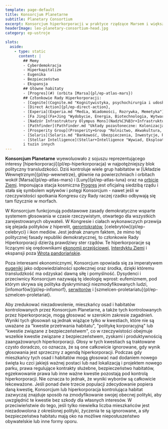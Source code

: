 ```yaml
---
template: page-default
title: Konsorcjum Planetarne
subtitle: Planetary Consortium
excerpt: Konsorcjum hiperkorporacji w praktyce rządzące Marsem i większością Wewnętrznego Układu Słonecznego
headerImage: leo-planetary-consortium-head.jpg
category: ep-ustroje

slots:
  aside:
    - type: static
      content: |
        ## Memy
        - Cyberdemokracja
        - Hiperkapitalizm
        - Eugenika
        - Bezpieczeństwo
        - Ekspansja
        ## Główne habitaty
        - [Progres](#) (orbita [Marsa]{pl/ep-atlas-mars})
        ## Członkowie Rady Hiperkorporacji: 
        - [Cognite](Cognite.md "Kognitywistyka, psychochirurgia i udoskonalanie umysłu"), 
        - [Direct Action]{pl/ep-direct-action}, 
        - [Experia](Experia.md "Media, Wiadomości, Rozrywka, Memetyka"), 
        - [Fa Jing](Fa+Jing "Wydobycie, Energia, Biotechnologia, Wytwarzanie przemysłowe"), 
        - [Nadzór Infrastruktury Olympus Mons](Nadz%C3%B3r+Infrastruktury+Olympus+Mons), 
        - [Pathfinder](Pathfinder.md "Układy pozasłoneczne: Kolonizacja, Wydobycie, Badania naukowe"), 
        - [Prosperity Group](Prosperity+Group "Rolnictwo, Akwakultura, Farmaceutyki"), 
        - [Solaris](Solaris.md "Bankowość, Ubezpieczenia, Inwestycje, Rynki futures, Obrót informacją "), 
        - [Stellar Intelligence](Stellar+Intelligence "Wywiad, Eksploatacja danych, Obrót informacją, Szpiegostwo ") 
        i tuzin innych
---
```

**Konsorcjum Planetarne** wyewoluowało z sojuszu reprezentującego interesy [hiperkorporacji]{pl/ep-hiperkorporacja} w najpotężniejszy blok polityczny transludzkości. Dziś kontroluje wiele grup habitatów w [Układzie Wewnętrznym]{pl/ep-wewnetrze}, głównie na powierzchniach i orbitach wokół [Marsa]{pl/ep-atlas-mars} i [Luny]{pl/ep-atlas-luna} oraz na [orbicie Ziemi](#). Imponująca stacja kosmiczna [Progres](#) jest oficjalną siedzibą rządu i stała się symbolem wpływów i potęgi Konsorcjum - nawet jeśli w rzeczywistości spotkania Kongresu czy Rady raczej rzadko odbywają się tam fizycznie w morfach.

W Konsorcjum funkcjonują podstawowe zasady demokratyczne wsparte systemem głosowania w czasie rzeczywistym, otwartego dla wszystkich zarejestrowanych obywateli. W Kongresie i ciałach wykonawczych przewija się plejada polityków z hiperelit, [gerontokratów](http://en.wikipedia.org/wiki/Gerontocracy), [celebrytów]{pl/ep-celebryci} i ikon mediów. Jest jednak znanym faktem, że mimo tej politycznej fasady republiki demokratycznej, to członkowie Rady Hiperkorporacji dzierżą prawdziwy ster rządów. Te hiperkorporacje są liczącymi się orędownikami [ekonomii przejściowej](#), [Interdyktu Ziemi](#) i ekspansji poza [Wrota pandoriańskie](#).

Poza interesami ekonomicznymi, Konsorcjum opowiada się za imperatywem [eugeniki](http://pl.wikipedia.org/wiki/Eugenika) jako odpowiedzialności społecznej oraz środka, dzięki któremu transludzkość ma odzyskać dawną siłę i pomyślność. Dysydenci i przeciwnicy Konsorcjum nazywają tę ideologię wprost: eufemizmem, pod którym skrywa się polityka dyskryminacji niezmodyfikowanych ludzi, [infomorfów]{pl/ep-infomorf}, [serwitorów](#) i [szmelcen-proletariatu]{pl/ep-szmelcen-proletariat}.

Aby zredukować niezadowolenie, mieszkańcy osad i habitatów kontrolowanych przez Konsorcjum Planetarne, a także tych kontrolowanych przez hiperkorporacje, mogą głosować w szerokim zakresie zagadnień. Wyniki tych głosowań są jednak wiążące tylko w kwestiach, które nie są uważane za "kwestie przetrwania habitatu", "politykę korporacyjną" lub "kwestie związane z bezpieczeństwem", co w rzeczywistości obejmuje wszelkie kwestie związane z bezpieczeństwem, zyskami i produktywnością zaangażowanych hiperkorporacji. Głosy w tych kwestiach są traktowane czysto doradczo, co oznacza, że są one całkowicie ignorowane, gdy wynik głosowania jest sprzeczny z agendą hiperkorporacji. Podczas gdy mieszkańcy tych osad i habitatów mogą głosować nad dodaniem nowego święta ku czci jakiejś ważnej postaci lub nad lokalizacją i projektem nowego parku, prawa regulujące kontrakty służebne, bezpieczeństwo habitatów, egzekwowanie prawa lub inne ważne kwestie pozostają pod kontrolą hiperkorporacji. Nie oznacza to jednak, że wyniki wyborów są całkowicie lekceważone. Jeśli ponad dwie trzecie populacji zdecydowanie popiera daną kwestię, Konsorcjum lub hiperkorporacja kontrolująca habitat zazwyczaj znajduje sposób na zmodyfikowanie swojej obecnej polityki, aby uwzględnić te kwestie bez szkody dla własnych interesów. W przeciwieństwie do tego, jeśli tylko niewielka liczba mieszkańców jest niezadowolona z określonej polityki, życzenia te są ignorowane, a siły bezpieczeństwa habitatu mają oko na możliwe nieposłuszeństwo obywatelskie lub inne formy oporu.
